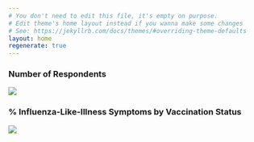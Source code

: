 ```yaml
---
# You don't need to edit this file, it's empty on purpose.
# Edit theme's home layout instead if you wanna make some changes
# See: https://jekyllrb.com/docs/themes/#overriding-theme-defaults
layout: home
regenerate: true
---
```


### Number of Respondents

<img src="{{site.url}}/images/current/respondents.png"/>

### % Influenza-Like-Illness Symptoms by Vaccination Status

<img src="{{site.url}}/images/current/VaccStatusILI.png"/>
